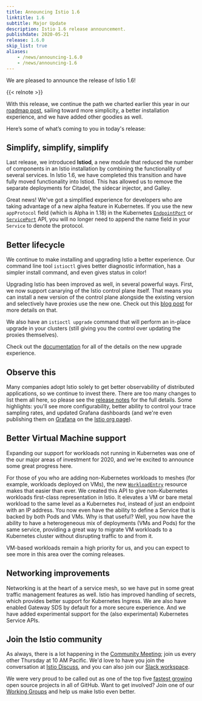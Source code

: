 ```yaml
---
title: Announcing Istio 1.6
linktitle: 1.6
subtitle: Major Update
description: Istio 1.6 release announcement.
publishdate: 2020-05-21
release: 1.6.0
skip_list: true
aliases:
    - /news/announcing-1.6.0
    - /news/announcing-1.6
---
```


We are pleased to announce the release of Istio 1.6!

{{< relnote >}}

With this release, we continue the path we charted earlier this year in
our [roadmap post](/blog/2020/tradewinds-2020/), sailing toward more
simplicity, a better installation experience, and we have added other goodies as
well.

Here’s some of what’s coming to you in today's release:

## Simplify, simplify, simplify

Last release, we introduced **Istiod**, a new module that reduced the number of
components in an Istio installation by combining the functionality of several
services. In Istio 1.6, we have completed this transition and have fully
moved functionality into Istiod. This has allowed us to remove the separate
deployments for Citadel, the sidecar injector, and Galley.

Great news! We've got a simplified experience for developers who are taking
advantage of a new alpha feature in Kubernetes. If you
use the new `appProtocol` field  (which is Alpha in 1.18) in the Kubernetes
[`EndpointPort`](https://kubernetes.io/ko/docs/reference/generated/kubernetes-api/v1.18/#endpointport-v1beta1-discovery-k8s-io)
or
[`ServicePort`](https://kubernetes.io/ko/docs/reference/generated/kubernetes-api/v1.18/#serviceport-v1-core)
API, you will no longer need to append the name field
in your `Service` to denote the protocol.

## Better lifecycle

We continue to make installing and upgrading Istio a better experience. Our
command line tool `istioctl` gives better diagnostic information, has a simpler
install command, and even gives status in color!

Upgrading Istio has been improved as well, in several powerful ways. First, we
now support canarying of the Istio control plane itself. That means you can
install a new version of the control plane alongside the existing version and
selectively have proxies use the new one. Check out this
[blog post](/blog/2020/multiple-control-planes/) for more details on that.

We also have an `istioctl upgrade` command that will perform an in-place
upgrade in your clusters (still giving you the control over updating the proxies
themselves).

Check out the [documentation](/ko/docs/setup/upgrade/) for all of the details on
the new upgrade experience.

## Observe this

Many companies adopt Istio solely to get better observability of distributed
applications, so we continue to invest there. There are too many changes to list
them all here, so please see the [release notes](/news/releases/1.6.x/announcing-1.6/change-notes/)
for the full details. Some
highlights: you'll see more configurability, better
ability to control your trace sampling rates, and updated Grafana dashboards
(and we're even publishing them on [Grafana](https://grafana.com) on the
[Istio org page](https://grafana.com/orgs/istio)).

## Better Virtual Machine support

Expanding our support for workloads not running in Kubernetes was one of the
our major areas of investment for 2020, and we're excited to announce some
great progress here.

For those of you who are adding non-Kubernetes workloads to meshes (for
example, workloads deployed on VMs), the new
[`WorkloadEntry`](/ko/docs/reference/config/networking/workload-entry/) resource
makes that easier than ever. We created this API to give non-Kubernetes
workloads first-class representation in Istio. It elevates a VM or bare metal
workload to the same level as a Kubernetes `Pod`, instead of just an endpoint
with an IP address. You now even have the ability to define a Service that is
backed by both Pods and VMs. Why is that useful? Well, you now have the
ability to have a heterogeneous mix of deployments (VMs and Pods) for the same
service, providing a great way to migrate VM workloads to a Kubernetes
cluster without disrupting traffic to and from it.

VM-based workloads remain a high priority for us, and you can expect to see more
in this area over the coming releases.

## Networking improvements

Networking is at the heart of a service mesh, so we have put in some great
traffic management features as well. Istio has improved
handling of secrets, which provides better support for Kubernetes Ingress.
We are also have enabled Gateway SDS by default for a more secure experience.
And we have added experimental support for the (also experimental)
Kubernetes Service APIs.

## Join the Istio community

As always, there is a lot happening in the
[Community Meeting](https://github.com/istio/community#community-meeting);
join us every other Thursday at 10 AM Pacific. We'd love to have you join the
conversation at [Istio Discuss](https://discuss.istio.io), and you can also join
our [Slack workspace](https://slack.istio.io).

We were very proud to be called out as one of the top five
[fastest growing](https://octoverse.github.com/#top-and-trending-projects)
open source projects in all of GitHub. Want to get involved? Join one of our
[Working Groups](https://github.com/istio/community/blob/master/WORKING-GROUPS.md)
and help us make Istio even better.
